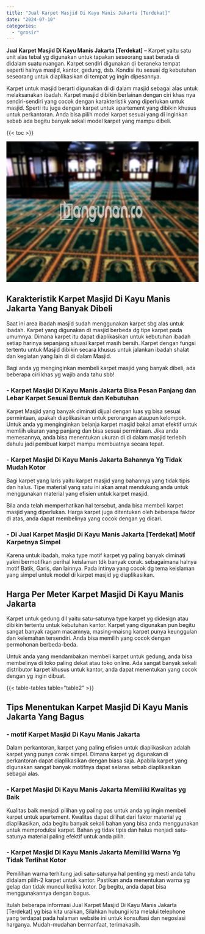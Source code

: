 ```yaml
---
title: "Jual Karpet Masjid Di Kayu Manis Jakarta [Terdekat]"
date: "2024-07-10"
categories: 
  - "grosir"
---
```


**Jual Karpet Masjid Di Kayu Manis Jakarta \[Terdekat\]** – Karpet yaitu satu unit alas tebal yg digunakan untuk tapakan seseorang saat berada di didalam suatu ruangan. Karpet sendiri digunakan di beraneka tempat seperti halnya masjid, kantor, gedung, dsb. Kondisi itu sesuai dg kebutuhan seseorang untuk diaplikasikan di tempat yg ingin dipesannya.

Karpet untuk masjid berarti digunakan di di dalam masjid sebagai alas untuk melaksanakan ibadah. Karpet masjid dibikin berlainan dengan ciri khas nya sendiri-sendiri yang cocok dengan karakteristik yang diperlukan untuk masjid. Sperti itu juga dengan karpet untuk apartement yang dibikin khusus untuk perkantoran. Anda bisa pilih model karpet sesuai yang di inginkan sebab ada begitu banyak sekali model karpet yang mampu dibeli.

{{< toc >}}

![Jual Karpet Masjid Di Kayu Manis Jakarta [Terdekat]](/images/grosir-karpet-murah-67.png)

## Karakteristik Karpet Masjid Di Kayu Manis Jakarta Yang Banyak Dibeli

Saat ini area ibadah masjid sudah menggunakan karpet sbg alas untuk ibadah. Karpet yang digunakan di masjid berbeda dg tipe karpet pada umumnya. Dimana karpet itu dapat diaplikasikan untuk kebutuhan ibadah setiap harinya sepanjang situasi karpet masih bersih. Karpet dengan fungsi tertentu untuk Masjid dibikin secara khusus untuk jalankan ibadah shalat dan kegiatan yang lain di di dalam Masjid.

Bagi anda yg menginginkan membeli karpet masjid yang banyak dibeli, ada beberapa ciri khas yg wajib anda tahu sbb!

### \- Karpet Masjid Di Kayu Manis Jakarta Bisa Pesan Panjang dan Lebar Karpet Sesuai Bentuk dan Kebutuhan

Karpet Masjid yang banyak diminati dijual dengan luas yg bisa sesuai permintaan, apakah diaplikasikan untuk perorangan ataupun kelompok. Untuk anda yg menginginkan belanja karpet masjid bakal amat efektif untuk memliih ukuran yang panjang dan bisa sesuai permintaan. Jika anda memesannya, anda bisa menentukan ukuran di di dalam masjid terlebih dahulu jadi pembuat karpet mampu membuatnya secara tepat.

### \- Karpet Masjid Di Kayu Manis Jakarta Bahannya Yg Tidak Mudah Kotor

Bagi karpet yang laris yaitu karpet masjid yang bahannya yang tidak tipis dan halus. Tipe material yang satu ini akan amat mendukung anda untuk menggunakan material yang efisien untuk karpet masjid.

Bila anda telah memperhatikan hal tersebut, anda bisa membeli karpet masjid yang diperlukan. Harga karpet juga ditentukan oleh beberapa faktor di atas, anda dapat membelinya yang cocok dengan yg dicari.

### \- Di Jual Karpet Masjid Di Kayu Manis Jakarta \[Terdekat\] Motif Karpetnya Simpel

Karena untuk ibadah, maka type motif karpet yg paling banyak diminati yakni bermotifkan perihal keislaman tdk banyak corak. sebagaimana halnya motif Batik, Garis, dan lainnya. Pada intinya yang cocok dg tema keislaman yang simpel untuk model di karpet masjid yg diaplikasikan.

## Harga Per Meter Karpet Masjid Di Kayu Manis Jakarta

Karpet untuk gedung dll yaitu satu-satunya type karpet yg didesign atau dibikin tertentu untuk kebutuhan kantor. Karpet yang digunakan pun begitu sangat banyak ragam macamnya, masing-maisng karpet punya keunggulan dan kelemahan tersendiri. Anda bisa memilih yang cocok dengan permohonan berbeda-beda.

Untuk anda yang mendambakan membeli karpet untuk gedung, anda bisa membelinya di toko paling dekat atau toko online. Ada sangat banyak sekali distributor karpet khusus untuk kantor, anda dapat menentukan yang cocok dengan yg ingin dibuat.

{{< table-tables table="table2" >}}

## Tips Menentukan Karpet Masjid Di Kayu Manis Jakarta Yang Bagus

### \- motif Karpet Masjid Di Kayu Manis Jakarta

Dalam perkantoran, karpet yang paling efisien untuk diaplikasikan adalah karpet yang punya corak simpel. Dimana karpet yg digunakan di perkantoran dapat diaplikasikan dengan biasa saja. Apabila karpet yang digunakan sangat banyak motifnya dapat selaras sebab diaplikasikan sebagai alas.

### \- Karpet Masjid Di Kayu Manis Jakarta Memiliki Kwalitas yg Baik

Kualitas baik menjadi pilihan yg paling pas untuk anda yg ingin membeli karpet untuk apartement. Kwalitas dapat dilihat dari faktor material yg diaplikasikan, ada begitu banyak sekali bahan yang bisa anda menggunakan untuk memproduksi karpet. Bahan yg tidak tipis dan halus menjadi satu-satunya material paling efektif untuk anda pilih.

### \- Karpet Masjid Di Kayu Manis Jakarta Memiliki Warna Yg Tidak Terlihat Kotor

Pemilihan warna terhitung jadi satu-satunya hal penting yg mesti anda tahu didalam pilih-2 karpet untuk kantor. Pastikan anda menentukan warna yg gelap dan tidak muncul ketika kotor. Dg begitu, anda dapat bisa menggunakannya dengan bagus.

Itulah beberapa informasi Jual Karpet Masjid Di Kayu Manis Jakarta \[Terdekat\] yg bisa kita uraikan, Silahkan hubungi kita melalui telephone yang terdapat pada halaman website ini untuk konsultasi dan negosiasi harganya. Mudah-mudahan bermanfaat, terimakasih.
